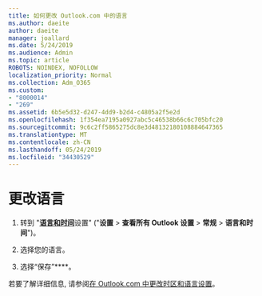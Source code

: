 ```yaml
---
title: 如何更改 Outlook.com 中的语言
ms.author: daeite
author: daeite
manager: joallard
ms.date: 5/24/2019
ms.audience: Admin
ms.topic: article
ROBOTS: NOINDEX, NOFOLLOW
localization_priority: Normal
ms.collection: Adm_O365
ms.custom:
- "8000014"
- "269"
ms.assetid: 6b5e5d32-d247-4dd9-b2d4-c4805a2f5e2d
ms.openlocfilehash: 1f354ea7195a0927abc5c46538b66c6c705bfc20
ms.sourcegitcommit: 9c6c2ff5865275dc8e3d48132180108884647365
ms.translationtype: MT
ms.contentlocale: zh-CN
ms.lasthandoff: 05/24/2019
ms.locfileid: "34430529"
---
```

# <a name="change-your-language"></a>更改语言

1. 转到 "[**语言和时间**](https://outlook.live.com/mail/options/general/timeAndLanguage/regional)设置" ("**设置** \> **查看所有 Outlook 设置** > **常规** > **语言和时间**")。

2. 选择您的语言。

3. 选择“保存”****。

若要了解详细信息, 请参阅[在 Outlook.com 中更改时区和语言设置](https://go.microsoft.com/fwlink/p/?linkid=873132)。
